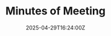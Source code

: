 ---
title: Minutes of Meeting
linkTitle: Minutes of Meeting
date: '2025-04-29T16:24:00Z'
weight: 1
description: Meeting minutes template includes sections for details, attendees, agenda
  items, discussion points, action items, key decisions, and next meeting information,
  ensuring organized documentation of discussions and decisions made.
draft: false
ref: minutes-of-meeting
---